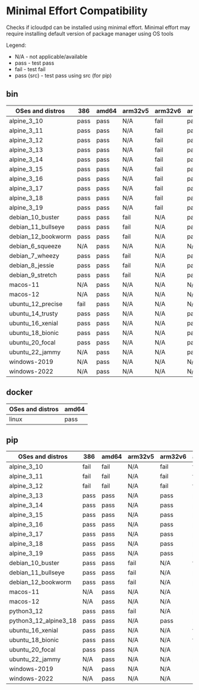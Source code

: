 # Minimal Effort Compatibility
Checks if icloudpd can be installed using minimal effort. Minimal effort may require installing default version of package manager using OS tools

Legend:
- N/A - not applicable/available
- pass - test pass
- fail - test fail
- pass (src) - test pass using src (for pip)
## bin
OSes and distros|386|amd64|arm32v5|arm32v6|arm32v7|arm64
-|-|-|-|-|-|-
alpine_3_10|pass|pass|N/A|fail|pass|pass
alpine_3_11|pass|pass|N/A|fail|pass|pass
alpine_3_12|pass|pass|N/A|fail|pass|pass
alpine_3_13|pass|pass|N/A|fail|pass|pass
alpine_3_14|pass|pass|N/A|fail|pass|pass
alpine_3_15|pass|pass|N/A|fail|pass|pass
alpine_3_16|pass|pass|N/A|fail|pass|pass
alpine_3_17|pass|pass|N/A|fail|pass|pass
alpine_3_18|pass|pass|N/A|fail|pass|pass
alpine_3_19|pass|pass|N/A|fail|pass|pass
debian_10_buster|pass|pass|fail|N/A|pass|pass
debian_11_bullseye|pass|pass|fail|N/A|pass|pass
debian_12_bookworm|pass|pass|fail|N/A|pass|pass
debian_6_squeeze|N/A|pass|N/A|N/A|N/A|fail
debian_7_wheezy|pass|pass|fail|N/A|pass|pass
debian_8_jessie|pass|pass|fail|N/A|pass|pass
debian_9_stretch|pass|pass|fail|N/A|pass|pass
macos-11|N/A|pass|N/A|N/A|N/A|N/A
macos-12|N/A|pass|N/A|N/A|N/A|N/A
ubuntu_12_precise|fail|pass|N/A|N/A|N/A|fail
ubuntu_14_trusty|pass|pass|N/A|N/A|pass|pass
ubuntu_16_xenial|pass|pass|N/A|N/A|pass|pass
ubuntu_18_bionic|pass|pass|N/A|N/A|pass|pass
ubuntu_20_focal|pass|pass|N/A|N/A|pass|pass
ubuntu_22_jammy|N/A|pass|N/A|N/A|pass|pass
windows-2019|N/A|pass|N/A|N/A|N/A|N/A
windows-2022|N/A|pass|N/A|N/A|N/A|N/A
## docker
OSes and distros|amd64
-|-
linux|pass
## pip
OSes and distros|386|amd64|arm32v5|arm32v6|arm32v7|arm64
-|-|-|-|-|-|-
alpine_3_10|fail|fail|N/A|fail|fail|fail
alpine_3_11|fail|fail|N/A|fail|fail|fail
alpine_3_12|fail|fail|N/A|fail|fail|fail
alpine_3_13|pass|pass|N/A|pass|pass|pass
alpine_3_14|pass|pass|N/A|pass|pass|pass
alpine_3_15|pass|pass|N/A|pass|pass|pass
alpine_3_16|pass|pass|N/A|pass|pass|pass
alpine_3_17|pass|pass|N/A|pass|pass|pass
alpine_3_18|pass|pass|N/A|pass|pass|pass
alpine_3_19|pass|pass|N/A|pass|pass|pass
debian_10_buster|pass|pass|fail|N/A|fail|fail
debian_11_bullseye|pass|pass|fail|N/A|pass|pass
debian_12_bookworm|pass|pass|fail|N/A|pass|pass
macos-11|N/A|pass|N/A|N/A|N/A|N/A
macos-12|N/A|pass|N/A|N/A|N/A|N/A
python3_12|pass|pass|fail|N/A|pass|pass
python3_12_alpine3_18|pass|pass|N/A|pass|pass|pass
ubuntu_16_xenial|pass|pass|N/A|N/A|fail|fail
ubuntu_18_bionic|pass|pass|N/A|N/A|fail|fail
ubuntu_20_focal|pass|pass|N/A|N/A|pass|pass
ubuntu_22_jammy|N/A|pass|N/A|N/A|pass|pass
windows-2019|N/A|pass|N/A|N/A|N/A|N/A
windows-2022|N/A|pass|N/A|N/A|N/A|N/A